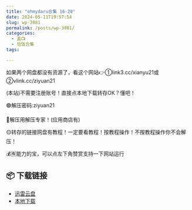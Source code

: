 ```yaml
---
title: "ohmydaru合集 16-20"
date: 2024-05-11T19:57:54
slug: wp-3981
permalink: /posts/wp-3981/
categories:
  - 盖📺
  - 恰饭合集
tags:

---
```


如果两个网盘都没有资源了，看这个网站👉①link3.cc/xianyu21或②vlink.cc/ziyuan21

(本站)不需要注册账号！直接点本地下载转存OK？懂吧！

🟢解压密码:ziyuan21

🔵解压用解压专家！(应用商店有)

🟡转存的链接网盘有教程！一定要看教程！按教程操作！不按教程操作你不会解压！

💰🈶能力的宝，可以点左下角赞赏支持一下网站运行

## 📦 下载链接
- [迅雷云盘](https://blziyuan21.com/pay-download/3981?key=ddf6b0b384&down_id=0)
- [本地下载](https://blziyuan21.com/pay-download/3981?key=ddf6b0b384&down_id=1)

